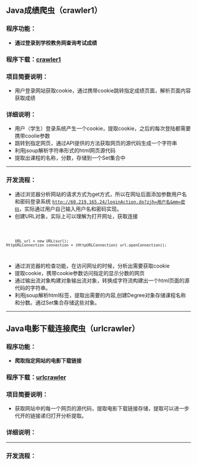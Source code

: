 ## Java成绩爬虫（crawler1） 
### 程序功能：
* **通过登录到学校教务网查询考试成绩**


### 程序下载：[crawler1](https://github.com/Ai-yoo/Java_small-Applaction/archive/master.zip)

### 项目简要说明：
* 用户登录网站获取cookie，通过携带cookie跳转指定成绩页面，解析页面内容获取成绩

### 详细说明：
* 用户（学生）登录系统产生一个cookie，提取cookie，之后的每次登陆都需要携带coolie参数
* 跳转到指定网页，通过API提供的方法获取网页的源代码生成一个字符串
* 利用jsoup解析字符串形式的html网页源代码
* 提取出课程的名称，分数，存储到一个Set集合中

---

### 开发流程：
* 通过浏览器分析网站的请求方式为get方式，所以在网址后面添加参数用户名和密码登录系统
<code>http://60.219.165.24/loginAction.do?zjh=用户名&mm=密码</code>，实际通过用户自己输入用户名和密码实现。   
* 创建URL对象，实际上可以理解为打开网址，获取连接  

<code>

        URL url = new URL(surl);    
    HttpURLConnection connection = (HttpURLConnection) url.openConnection();
</code>

* 通过浏览器的检查功能，在访问网址的时候，分析出需要获取cookie
* 提取cookie，携带cookie参数访问指定的显示分数的网页
* 通过输出流对象构建对象输出流对象，转换成字符流构建出一个html页面的源代码的字符串。
* 利用jsoup解析html标签，提取出需要的内容,创建Degree对象存储课程名称和分数。通过Set集合存储这些对象。
 

---

## Java电影下载连接爬虫（urlcrawler） 

### 程序功能：
* **爬取指定网站的电影下载链接**

### 程序下载：[urlcrawler](https://github.com/Ai-yoo/Java_small-Applaction/archive/master.zip)

### 项目简要说明：
* 获取网站中的每一个网页的源代码，提取电影下载链接存储，提取可以进一步代开的链接递归打开分析提取。

### 详细说明：


---

### 开发流程：
